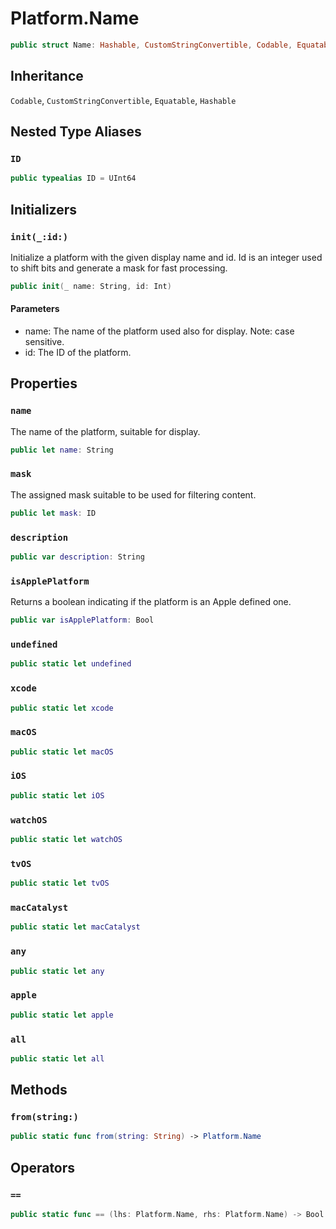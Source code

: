 # Platform.Name

``` swift
public struct Name: Hashable, CustomStringConvertible, Codable, Equatable 
```

## Inheritance

`Codable`, `CustomStringConvertible`, `Equatable`, `Hashable`

## Nested Type Aliases

### `ID`

``` swift
public typealias ID = UInt64
```

## Initializers

### `init(_:id:)`

Initialize a platform with the given display name and id.
Id is an integer used to shift bits and generate a mask for fast processing.

``` swift
public init(_ name: String, id: Int) 
```

#### Parameters

  - name: The name of the platform used also for display. Note: case sensitive.
  - id: The ID of the platform.

## Properties

### `name`

The name of the platform, suitable for display.

``` swift
public let name: String
```

### `mask`

The assigned mask suitable to be used for filtering content.

``` swift
public let mask: ID
```

### `description`

``` swift
public var description: String 
```

### `isApplePlatform`

Returns a boolean indicating if the platform is an Apple defined one.

``` swift
public var isApplePlatform: Bool 
```

### `undefined`

``` swift
public static let undefined 
```

### `xcode`

``` swift
public static let xcode 
```

### `macOS`

``` swift
public static let macOS 
```

### `iOS`

``` swift
public static let iOS 
```

### `watchOS`

``` swift
public static let watchOS 
```

### `tvOS`

``` swift
public static let tvOS 
```

### `macCatalyst`

``` swift
public static let macCatalyst 
```

### `any`

``` swift
public static let any 
```

### `apple`

``` swift
public static let apple 
```

### `all`

``` swift
public static let all 
```

## Methods

### `from(string:)`

``` swift
public static func from(string: String) -> Platform.Name 
```

## Operators

### `==`

``` swift
public static func == (lhs: Platform.Name, rhs: Platform.Name) -> Bool 
```
